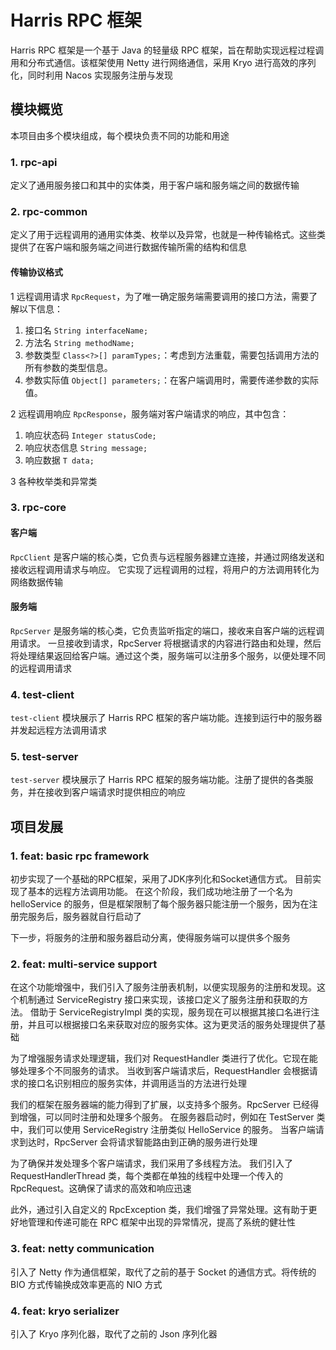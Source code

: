 
# Harris RPC 框架
Harris RPC 框架是一个基于 Java 的轻量级 RPC 框架，旨在帮助实现远程过程调用和分布式通信。该框架使用 Netty 进行网络通信，采用 Kryo 进行高效的序列化，同时利用 Nacos 实现服务注册与发现

## 模块概览
本项目由多个模块组成，每个模块负责不同的功能和用途

### 1. rpc-api
定义了通用服务接口和其中的实体类，用于客户端和服务端之间的数据传输

### 2. rpc-common
定义了用于远程调用的通用实体类、枚举以及异常，也就是一种传输格式。这些类提供了在客户端和服务端之间进行数据传输所需的结构和信息

#### 传输协议格式
1 远程调用请求 `RpcRequest`，为了唯一确定服务端需要调用的接口方法，需要了解以下信息：
1. 接口名 `String interfaceName;`
2. 方法名 `String methodName;`
3. 参数类型 `Class<?>[] paramTypes;`：考虑到方法重载，需要包括调用方法的所有参数的类型信息。
4. 参数实际值 `Object[] parameters;`：在客户端调用时，需要传递参数的实际值。

2 远程调用响应 `RpcResponse`，服务端对客户端请求的响应，其中包含：
1. 响应状态码 `Integer statusCode;`
2. 响应状态信息 `String message;`
3. 响应数据 `T data;`

3 各种枚举类和异常类

### 3. rpc-core
#### 客户端
`RpcClient` 是客户端的核心类，它负责与远程服务器建立连接，并通过网络发送和接收远程调用请求与响应。
它实现了远程调用的过程，将用户的方法调用转化为网络数据传输

#### 服务端
`RpcServer` 是服务端的核心类，它负责监听指定的端口，接收来自客户端的远程调用请求。
一旦接收到请求，RpcServer 将根据请求的内容进行路由和处理，然后将处理结果返回给客户端。通过这个类，服务端可以注册多个服务，以便处理不同的远程调用请求

### 4. test-client
`test-client` 模块展示了 Harris RPC 框架的客户端功能。连接到运行中的服务器并发起远程方法调用请求

### 5. test-server
`test-server` 模块展示了 Harris RPC 框架的服务端功能。注册了提供的各类服务，并在接收到客户端请求时提供相应的响应

## 项目发展

### 1. feat: basic rpc framework
初步实现了一个基础的RPC框架，采用了JDK序列化和Socket通信方式。 目前实现了基本的远程方法调用功能。
在这个阶段，我们成功地注册了一个名为 helloService 的服务，但是框架限制了每个服务器只能注册一个服务，因为在注册完服务后，服务器就自行启动了

下一步，将服务的注册和服务器启动分离，使得服务端可以提供多个服务

### 2. feat: multi-service support
在这个功能增强中，我们引入了服务注册表机制，以便实现服务的注册和发现。这个机制通过 ServiceRegistry 接口来实现，该接口定义了服务注册和获取的方法。
借助于 ServiceRegistryImpl 类的实现，服务现在可以根据其接口名进行注册，并且可以根据接口名来获取对应的服务实体。这为更灵活的服务处理提供了基础

为了增强服务请求处理逻辑，我们对 RequestHandler 类进行了优化。它现在能够处理多个不同服务的请求。
当收到客户端请求后，RequestHandler 会根据请求的接口名识别相应的服务实体，并调用适当的方法进行处理

我们的框架在服务器端的能力得到了扩展，以支持多个服务。RpcServer 已经得到增强，可以同时注册和处理多个服务。
在服务器启动时，例如在 TestServer 类中，我们可以使用 ServiceRegistry 注册类似 HelloService 的服务。
当客户端请求到达时，RpcServer 会将请求智能路由到正确的服务进行处理

为了确保并发处理多个客户端请求，我们采用了多线程方法。
我们引入了 RequestHandlerThread 类，每个类都在单独的线程中处理一个传入的 RpcRequest。这确保了请求的高效和响应迅速

此外，通过引入自定义的 RpcException 类，我们增强了异常处理。这有助于更好地管理和传递可能在 RPC 框架中出现的异常情况，提高了系统的健壮性

### 3. feat: netty communication
引入了 Netty 作为通信框架，取代了之前的基于 Socket 的通信方式。将传统的 BIO 方式传输换成效率更高的 NIO 方式

### 4. feat: kryo serializer
引入了 Kryo 序列化器，取代了之前的 Json 序列化器